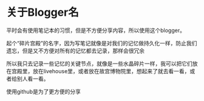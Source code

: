 # 关于Blogger名
平时会有使用笔记本的习惯，但是不方便分享内容，所以使用这个blogger。

起个“碎片宫殿”的名字，因为写笔记就像是对我们的记忆做持久化一样，防止我们遗忘，但是又不方便对所有的记忆都去记录，那样会很冗余

所以我只去记录一些记忆的关键节点，就像是一些水晶碎片一样，我可以把它们放在宫殿里，放在livehouse里，或者放在故宫博物院里，想起来了就去看一看，或者给别人看一看。

使用github是为了更方便的分享
